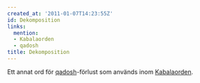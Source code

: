 ```yaml
---
created_at: '2011-01-07T14:23:55Z'
id: Dekomposition
links:
  mention:
  - Kabalaorden
  - qadosh
title: Dekomposition
---
```


Ett annat ord för [qadosh]-förlust som används inom [Kabalaorden].

  [qadosh]: qadosh
  [Kabalaorden]: Kabalaorden
